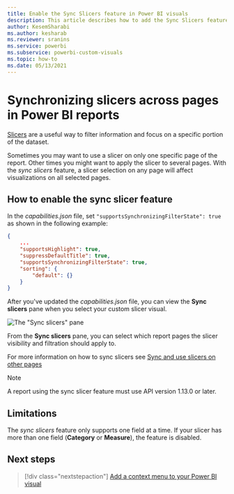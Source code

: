 ```yaml
---
title: Enable the Sync Slicers feature in Power BI visuals
description: This article describes how to add the Sync Slicers feature to Power BI visuals.
author: KesemSharabi
ms.author: kesharab
ms.reviewer: sranins
ms.service: powerbi
ms.subservice: powerbi-custom-visuals
ms.topic: how-to
ms.date: 05/13/2021
---
```


# Synchronizing slicers across pages in Power BI reports

[Slicers](../../visuals/power-bi-visualization-slicers.md) are a useful way to filter information and focus on a specific portion of the dataset.

Sometimes you may want to use a slicer on only one specific page of the report. Other times you might want to apply the slicer to several pages. With the *sync slicers* feature, a slicer selection on any page will affect visualizations on all selected pages.

## How to enable the sync slicer feature

In the *capabilities.json* file, set `"supportsSynchronizingFilterState": true` as shown in the following example:

```json
{
    ...
    "supportsHighlight": true,
    "suppressDefaultTitle": true,
    "supportsSynchronizingFilterState": true,
    "sorting": {
        "default": {}
    }
}
```

After you've updated the *capabilities.json* file, you can view the **Sync slicers** pane when you select your custom slicer visual.

![The "Sync slicers" pane](media/enable-sync-slicers/sync-slicers-panel.png)

From the **Sync slicers** pane, you can select which report pages the slicer visibility and filtration should apply to.

For more information on how to sync slicers see [Sync and use slicers on other pages](../../visuals/power-bi-visualization-slicers.md#sync-and-use-slicers-on-other-pages)

>[!NOTE]
>A report using the sync slicer feature must use API version 1.13.0 or later.

## Limitations

The *sync slicers* feature only supports one field at a time. If your slicer has more than one field (**Category** or **Measure**), the feature is disabled.

## Next steps

> [!div class="nextstepaction"]
> [Add a context menu to your Power BI visual](context-menu.md)

